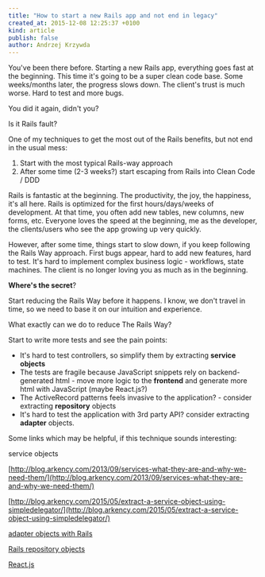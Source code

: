 ```yaml
---
title: "How to start a new Rails app and not end in legacy"
created_at: 2015-12-08 12:25:37 +0100
kind: article
publish: false
author: Andrzej Krzywda
---
```


You've been there before. Starting a new Rails app, everything goes fast at the beginning. This time it's going to be a super clean code base. Some weeks/months later, the progress slows down. The client's trust is much worse. Hard to test and more bugs.

You did it again, didn't you?

Is it Rails fault?

<!-- more -->

One of my techniques to get the most out of the Rails benefits, but not end in the usual mess:

1. Start with the most typical Rails-way approach
2. After some time (2-3 weeks?) start escaping from Rails into Clean Code / DDD

Rails is fantastic at the beginning. The productivity, the joy, the happiness, it's all here. Rails is optimized for the first hours/days/weeks of development. At that time, you often add new tables, new columns, new forms, etc. Everyone loves the speed at the beginning, me as the developer, the clients/users who see the app growing up very quickly.


However, after some time, things start to slow down, if you keep following the Rails Way approach. First bugs appear, hard to add new features, hard to test. It's hard to implement complex business logic - workflows, state machines. The client is no longer loving you as much as in the beginning.

**Where's the secret**?

Start reducing the Rails Way before it happens.
I know, we don't travel in time, so we need to base it on our intuition and experience.

What exactly can we do to reduce The Rails Way?

Start to write more tests and see the pain points:

* It's hard to test controllers, so simplify them by extracting **service objects**
* The tests are fragile because JavaScript snippets rely on backend-generated html - move more logic to the **frontend** and generate more html with JavaScript (maybe React.js?)
* The ActiveRecord patterns feels invasive to the application? - consider extracting **repository** objects
* It's hard to test the application with 3rd party API? consider extracting **adapter** objects.

Some links which may be helpful, if this technique sounds interesting:

service objects

[http://blog.arkency.com/2013/09/services-what-they-are-and-why-we-need-them/](http://blog.arkency.com/2013/09/services-what-they-are-and-why-we-need-them/)
 
[http://blog.arkency.com/2015/05/extract-a-service-object-using-simpledelegator/](http://blog.arkency.com/2015/05/extract-a-service-object-using-simpledelegator/)

[adapter objects with Rails](http://blog.arkency.com/2014/08/ruby-rails-adapters/)

[Rails repository objects](http://blog.arkency.com/2015/06/thanks-to-repositories/)

[React.js](http://blog.arkency.com/2015/11/arkency-react-dot-js-resources/)

